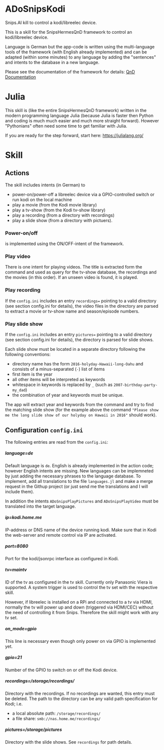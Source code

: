 # ADoSnipsKodi

Snips.AI kill to control a kodi/libreelec device.

This is a skill for the SnipsHermesQnD framework to control an kodi/libreelec device.

Language is German but the app-code is written using the multi-language tools of the framework (with English already implemented) and can be adapted (within some minutes) to any language by adding the "sentences" and intents to the database in a new language.

Please see the documentation of the framework for details:
[QnD Documentation](https://andreasdominik.github.io/ADoSnipsQnD/dev)

# Julia

This skill is (like the entire SnipsHermesQnD framework) written in the
modern programming language Julia (because Julia is faster
then Python and coding is much much easier and much more straight forward).
However "Pythonians" often need some time to get familiar with Julia.

If you are ready for the step forward, start here: https://julialang.org/


# Skill
## Actions
The skill includes intents (in German) to
- power-on/power-off a libreelec device via a GPIO-controlled switch
  or run kodi on the local machine
- play a movie (from the Kodi movie library)
- play a tv-show (from the Kodi tv-show library)
- play a recording (from a directory with recordings)
- play a slide show (from a directory with pictuers).

### Power-on/off

is implemented using the ON/OFF-intent of the framework.

### Play video

There is one intent for playing videos. The title is extracted form the command and
used as query for the tv-show database, the recordings and the movies (in
this order).
If an unseen video is found, it is played.

### Play recording

If the `config.ini` includes an entry `recordings=` pointing to a valid
directory (see section config.ini for details), the video files in the
directory are parsed to extract a movie or tv-show name and season/episode numbers.

### Play slide show

If the `config.ini` includes an entry `pictures=` pointing to a valid
directory (see section config.ini for details), the directory
is parsed for slide shows.

Each slide show must be located in a separate directory following the following
conventions:
- directory name has the form `2016-holyday-Hawaii-long-Oahu` and
  consists of a minus-separated (`-`) list of items
- first item is the year
- all other items will be interpreted as keywords
- whitespace in keywords is replaced by `_` (such as `2007-birthday-party-my_dad`)
- the combination of year and keywords must be unique.

The app will extract year and keywords from the command and try to find the
matching slide show (for the example above the command
`"Please show me the long slide show of our holyday on Hawaii in 2016"` should work).


## Configuration `config.ini`

The following entries are read from the `config.ini`:

##### language=de
Default language is `de`. English is already implemented in the action code;
however English intents are missing.
New languages can be implemneted by just adding the necessary phrases
to the language database. To implement, add all translations to the
file `languages.jl` and make a merge request in the Githup project (or
just send me the translations and I will include them).

In addition the intents `ADoSnipsPlayPictures` and `ADoSnipsPlayVideo` must be
translated into the target language.

##### ip=kodi.home.me
IP-address or DNS name of the device running kodi. Make sure that
in Kodi the web-server and remote control via IP are activated.

##### port=8080
Port for the kodi/jsonrpc interface as configured in Kodi.

##### tv=maintv
ID of the tv as configured in the tv skill. Currently only Panasonic
Viera is supported. A system trigger is used to control the tv set with the
respective skill.

However, if libreelec is installed on a RPi and connected to a tv via HDMI,
normally the tv will power up and down (triggered via HDMI/CEC) without the need
of controlling it from Snips. Therefore the skill might work with any tv set.

##### on_mode=gpio
This line is necessary even though only power on via GPIO is implemented yet.

##### gpio=21
Number of the GPIO to switch on or off the Kodi device.


##### recordings=/storage/recordings/
Directory with the recordings. If no recordings are wanted, this entry
must be deleted.
The path to the directory can be any valid path specification for Kodi; i.e.
- a local absolute path: `/storage/recordings/`
- a file share: `smb://nas.home.me/recordings/`

##### pictures=/storage/pictures
Directory with the slide shows.
See `recordings` for path details.
